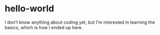 # hello-world
I don't know anything about coding yet, but I'm interested in learning the basics, which is how I ended up here.


